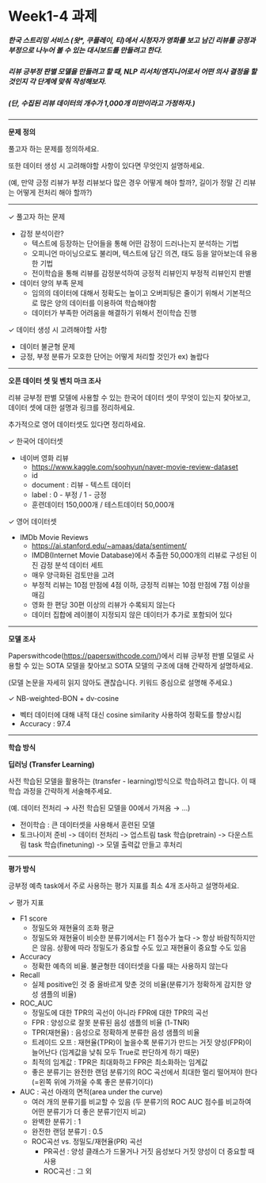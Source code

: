 # Week1-4 과제 

##### 한국 스트리밍 서비스 (왓*, 쿠*플레이, 티*)에서 시청자가 영화를 보고 남긴 리뷰를 긍정과 부정으로 나누어 볼 수 있는 대시보드를 만들려고 한다. 
##### 리뷰 긍부정 판별 모델을 만들려고 할 때, NLP 리서처/엔지니어로서 어떤 의사 결정을 할 것인지 각 단계에 맞춰 작성해보자. 
##### (단, 수집된 리뷰 데이터의 개수가 1,000개 미만이라고 가정하자.)
-----

**문제 정의**

풀고자 하는 문제를 정의하세요. 

또한 데이터 생성 시 고려해야할 사항이 있다면 무엇인지 설명하세요. 

(예, 만약 긍정 리뷰가 부정 리뷰보다 많은 경우 어떻게 해야 할까?, 길이가 정말 긴 리뷰는 어떻게 전처리 해야 할까?)

---

✓ 풀고자 하는 문제
- 감정 분석이란?
    - 텍스트에 등장하는 단어들을 통해 어떤 감정이 드러나는지 분석하는 기법
    - 오피니언 마이닝으로도 불리며, 텍스트에 담긴 의견, 태도 등을 알아보는데 유용한 기법
    - 전이학습을 통해 리뷰를 감정분석하여 긍정적 리뷰인지 부정적 리뷰인지 판별
- 데이터 양의 부족 문제
    - 임의의 데이터에 대해서 정확도는 높이고 오버피팅은 줄이기 위해서 기본적으로 많은 양의 데이터를 이용하여 학습해야함
    - 데이터가 부족한 어려움을 해결하기 위해서 전이학습 진행

✓ 데이터 생성 시 고려해야할 사항
- 데이터 불균형 문제
- 긍정, 부정 분류가 모호한 단어는 어떻게 처리할 것인가
    ex) 놀랍다

---

**오픈 데이터 셋 및 벤치 마크 조사**

리뷰 긍부정 판별 모델에 사용할 수 있는 한국어 데이터 셋이 무엇이 있는지 찾아보고, 데이터 셋에 대한 설명과 링크를 정리하세요. 

추가적으로 영어 데이터셋도 있다면 정리하세요.


✓ 한국어 데이터셋
- 네이버 영화 리뷰 
    - https://www.kaggle.com/soohyun/naver-movie-review-dataset
    - id
    - document : 리뷰 - 텍스트 데이터
    - label : 0 - 부정 / 1 - 긍정
    - 훈련데이터 150,000개 / 테스트데이터 50,000개



✓ 영어 데이터셋
- IMDb Movie Reviews
    - https://ai.stanford.edu/~amaas/data/sentiment/
    - IMDB(Internet Movie Database)에서 추출한 50,000개의 리뷰로 구성된 이진 감정 분석 데이터 세트
    - 매우 양극화된 검토만을 고려
    - 부정적 리뷰는 10점 만점에 4점 이하, 긍정적 리뷰는 10점 만점에 7점 이상을 매김
    - 영화 한 편당 30편 이상의 리뷰가 수록되지 않는다
    - 데이터 집합에 레이블이 지정되지 않은 데이터가 추가로 포함되어 있다

---

**모델 조사**

Paperswithcode(https://paperswithcode.com/)에서 리뷰 긍부정 판별 모델로 사용할 수 있는 SOTA 모델을 찾아보고 SOTA 모델의 구조에 대해 간략하게 설명하세요. 

(모델 논문을 자세히 읽지 않아도 괜찮습니다. 키워드 중심으로 설명해 주세요.)

	
✓ NB-weighted-BON + dv-cosine
- 벡터 데이터에 대해 내적 대신 cosine similarity 사용하여 정확도를 향상시킴
- Accuracy : 97.4

---

**학습 방식**

**딥러닝 (Transfer Learning)**

사전 학습된 모델을 활용하는 (transfer - learning)방식으로 학습하려고 합니다. 이 때 학습 과정을 간략하게 서술해주세요. 

(예. 데이터 전처리 → 사전 학습된 모델을 00에서 가져옴 → …)

- 전이학습 : 큰 데이터셋을 사용해서 훈련된 모델
- 토크나이저 준비 -> 데이터 전처리 -> 업스트림 task 학습(pretrain) -> 다운스트림 task 학습(finetuning) -> 모델 출력값 만들고 후처리

---

**평가 방식**

긍부정 예측 task에서 주로 사용하는 평가 지표를 최소 4개 조사하고 설명하세요.

✓ 평가 지표
- F1 score
    - 정밀도와 재현율의 조화 평균
    - 정밀도와 재현율이 비슷한 분류기에서는 F1 점수가 높다 
        -> 항상 바람직하지만은 않음. 상황에 따라 정밀도가 중요할 수도 있고 재현율이 중요할 수도 있음
- Accuracy
    - 정확한 예측의 비율. 불균형한 데이터셋을 다룰 때는 사용하지 않는다
- Recall
    - 실제 positive인 것 중 올바르게 맞춘 것의 비율(분류기가 정확하게 감지한 양성 샘플의 비율)
- ROC_AUC
    - 정밀도에 대한 TPR의 곡선이 아니라 FPR에 대한 TPR의 곡선
    - FPR : 양성으로 잘못 분류된 음성 샘플의 비율 (1-TNR)
    - TPR(재현율) : 음성으로 정확하게 분류한 음성 샘플의 비율
    - 트레이드 오프 : 재현율(TPR)이 높을수록 분류기가 만드는 거짓 양성(FPR)이 늘어난다 (임계값을 낮춰 모두 True로 판단하게 하기 때문)
    - 최적의 임계값 : TPR은 최대화하고 FPR은 최소화하는 임계값
    - 좋은 분류기는 완전한 랜덤 분류기의 ROC 곡선에서 최대한 멀리 떨어져야 한다 (=왼쪽 위에 가까울 수록 좋은 분류기이다)
- AUC : 곡선 아래의 면적(area under the curve)
    - 여러 개의 분류기를 비교할 수 있음 (두 분류기의 ROC AUC 점수를 비교하여 어떤 분류기가 더 좋은 분류기인지 비교)
    - 완벽한 분류기 : 1
    - 완전한 랜덤 분류기 : 0.5
    - ROC곡선 vs. 정밀도/재현율(PR) 곡선
        - PR곡선 : 양성 클래스가 드물거나 거짓 음성보다 거짓 양성이 더 중요할 때 사용
        - ROC곡선 : 그 외




```python

```

